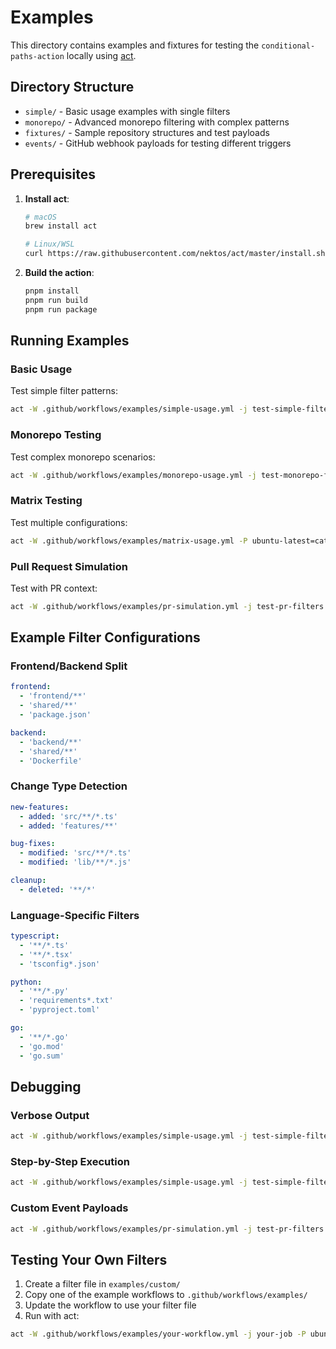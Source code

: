 # Examples

This directory contains examples and fixtures for testing the `conditional-paths-action` locally using [act](https://github.com/nektos/act).

## Directory Structure

- `simple/` - Basic usage examples with single filters
- `monorepo/` - Advanced monorepo filtering with complex patterns
- `fixtures/` - Sample repository structures and test payloads
- `events/` - GitHub webhook payloads for testing different triggers

## Prerequisites

1. **Install act**:
   ```bash
   # macOS
   brew install act

   # Linux/WSL
   curl https://raw.githubusercontent.com/nektos/act/master/install.sh | sudo bash
   ```

2. **Build the action**:
   ```bash
   pnpm install
   pnpm run build
   pnpm run package
   ```

## Running Examples

### Basic Usage
Test simple filter patterns:
```bash
act -W .github/workflows/examples/simple-usage.yml -j test-simple-filters -P ubuntu-latest=catthehacker/ubuntu:act-22.04
```

### Monorepo Testing
Test complex monorepo scenarios:
```bash
act -W .github/workflows/examples/monorepo-usage.yml -j test-monorepo-filters -P ubuntu-latest=catthehacker/ubuntu:act-22.04
```

### Matrix Testing
Test multiple configurations:
```bash
act -W .github/workflows/examples/matrix-usage.yml -P ubuntu-latest=catthehacker/ubuntu:act-22.04
```

### Pull Request Simulation
Test with PR context:
```bash
act -W .github/workflows/examples/pr-simulation.yml -j test-pr-filters -P ubuntu-latest=catthehacker/ubuntu:act-22.04 --eventpath examples/events/pull-request.json
```

## Example Filter Configurations

### Frontend/Backend Split
```yaml
frontend:
  - 'frontend/**'
  - 'shared/**'
  - 'package.json'

backend:
  - 'backend/**'
  - 'shared/**'
  - 'Dockerfile'
```

### Change Type Detection
```yaml
new-features:
  - added: 'src/**/*.ts'
  - added: 'features/**'

bug-fixes:
  - modified: 'src/**/*.ts'
  - modified: 'lib/**/*.js'

cleanup:
  - deleted: '**/*'
```

### Language-Specific Filters
```yaml
typescript:
  - '**/*.ts'
  - '**/*.tsx'
  - 'tsconfig*.json'

python:
  - '**/*.py'
  - 'requirements*.txt'
  - 'pyproject.toml'

go:
  - '**/*.go'
  - 'go.mod'
  - 'go.sum'
```

## Debugging

### Verbose Output
```bash
act -W .github/workflows/examples/simple-usage.yml -j test-simple-filters -P ubuntu-latest=catthehacker/ubuntu:act-22.04 -v
```

### Step-by-Step Execution
```bash
act -W .github/workflows/examples/simple-usage.yml -j test-simple-filters -P ubuntu-latest=catthehacker/ubuntu:act-22.04 --step
```

### Custom Event Payloads
```bash
act -W .github/workflows/examples/pr-simulation.yml -j test-pr-filters -P ubuntu-latest=catthehacker/ubuntu:act-22.04 --eventpath examples/events/custom-payload.json
```

## Testing Your Own Filters

1. Create a filter file in `examples/custom/`
2. Copy one of the example workflows to `.github/workflows/examples/`
3. Update the workflow to use your filter file
4. Run with act:

```bash
act -W .github/workflows/examples/your-workflow.yml -j your-job -P ubuntu-latest=catthehacker/ubuntu:act-22.04
```
